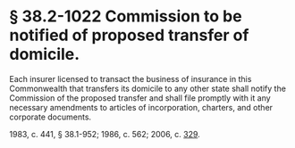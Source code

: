 # § 38.2-1022 Commission to be notified of proposed transfer of domicile.

<p>Each insurer licensed to transact the business of insurance in this Commonwealth that transfers its domicile to any other state shall notify the Commission of the proposed transfer and shall file promptly with it any necessary amendments to articles of incorporation, charters, and other corporate documents.</p><p>1983, c. 441, § 38.1-952; 1986, c. 562; 2006, c. <a href='http://lis.virginia.gov/cgi-bin/legp604.exe?061+ful+CHAP0329'>329</a>.</p>